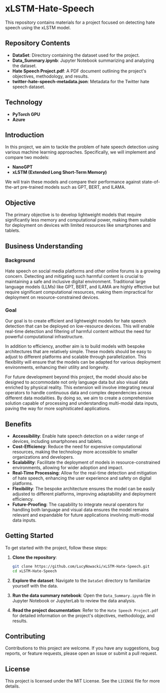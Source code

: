 # xLSTM-Hate-Speech

This repository contains materials for a project focused on detecting hate speech using the xLSTM model.

## Repository Contents

- **DataSet**: Directory containing the dataset used for the project.
- **Data_Summary.ipynb**: Jupyter Notebook summarizing and analyzing the dataset.
- **Hate Speech Project.pdf**: A PDF document outlining the project's objectives, methodology, and results.
- **twitter-hate-speech-metadata.json**: Metadata for the Twitter hate speech dataset.

## Technology

- **PyTorch GPU**
- **Azure**

## Introduction

In this project, we aim to tackle the problem of hate speech detection using various machine learning approaches. Specifically, we will implement and compare two models:

- **NanoGPT**
- **xLSTM (Extended Long Short-Term Memory)**

We will train these models and compare their performance against state-of-the-art pre-trained models such as GPT, BERT, and ILAMA.

## Objective

The primary objective is to develop lightweight models that require significantly less memory and computational power, making them suitable for deployment on devices with limited resources like smartphones and tablets.

## Business Understanding

### Background

Hate speech on social media platforms and other online forums is a growing concern. Detecting and mitigating such harmful content is crucial to maintaining a safe and inclusive digital environment. Traditional large language models (LLMs) like GPT, BERT, and ILAMA are highly effective but require significant computational resources, making them impractical for deployment on resource-constrained devices.

### Goal

Our goal is to create efficient and lightweight models for hate speech detection that can be deployed on low-resource devices. This will enable real-time detection and filtering of harmful content without the need for powerful computational infrastructure.

In addition to efficiency, another aim is to build models with bespoke architectures that are relatively simple. These models should be easy to adjust to different platforms and scalable through parallelization. This flexibility will ensure that the models can be adapted for various deployment environments, enhancing their utility and longevity.

For future development beyond this project, the model should also be designed to accommodate not only language data but also visual data enriched by physical reality. This extension will involve integrating neural operators to handle continuous data and complex dependencies across different data modalities. By doing so, we aim to create a comprehensive solution capable of processing and understanding multi-modal data inputs, paving the way for more sophisticated applications.

## Benefits

- **Accessibility**: Enable hate speech detection on a wider range of devices, including smartphones and tablets.
- **Cost-Efficiency**: Reduce the need for expensive computational resources, making the technology more accessible to smaller organizations and developers.
- **Scalability**: Facilitate the deployment of models in resource-constrained environments, allowing for wider adoption and impact.
- **Real-Time Processing**: Allow for the real-time detection and mitigation of hate speech, enhancing the user experience and safety on digital platforms.
- **Flexibility**: The bespoke architecture ensures the model can be easily adjusted to different platforms, improving adaptability and deployment efficiency.
- **Future-Proofing**: The capability to integrate neural operators for handling both language and visual data ensures the model remains relevant and expandable for future applications involving multi-modal data inputs.

## Getting Started

To get started with the project, follow these steps:

1. **Clone the repository**:
    ```bash
    git clone https://github.com/LucyNowacki/xLSTM-Hate-Speech.git
    cd xLSTM-Hate-Speech
    ```

2. **Explore the dataset**:
    Navigate to the `DataSet` directory to familiarize yourself with the data.

3. **Run the data summary notebook**:
    Open the `Data_Summary.ipynb` file in Jupyter Notebook or JupyterLab to review the data analysis.

4. **Read the project documentation**:
    Refer to the `Hate Speech Project.pdf` for detailed information on the project's objectives, methodology, and results.

## Contributing

Contributions to this project are welcome. If you have any suggestions, bug reports, or feature requests, please open an issue or submit a pull request.

## License

This project is licensed under the MIT License. See the `LICENSE` file for more details.




